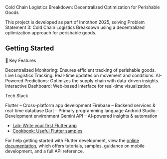 Cold Chain Logistics Breakdown: Decentralized Optimization for Perishable Goods

This project is developed as part of Innothon 2025, solving Problem Statement 3: Cold Chain Logistics Breakdown using a decentralized optimization approach for perishable goods.
## Getting Started

🚀 Key Features

Decentralized Monitoring: Ensures efficient tracking of perishable goods.
Live Logistics Tracking: Real-time updates on movement and conditions.
AI-Powered Predictions: Optimizes the supply chain with data-driven insights.
Interactive Dashboard: Web-based interface for real-time visualization.

Tech Stack

Flutter – Cross-platform app development
Firebase – Backend services & real-time database
Dart – Primary programming language
Android Studio – Development environment
Gemini API – AI-powered insights & automation

- [Lab: Write your first Flutter app](https://docs.flutter.dev/get-started/codelab)
- [Cookbook: Useful Flutter samples](https://docs.flutter.dev/cookbook)

For help getting started with Flutter development, view the
[online documentation](https://docs.flutter.dev/), which offers tutorials,
samples, guidance on mobile development, and a full API reference.
